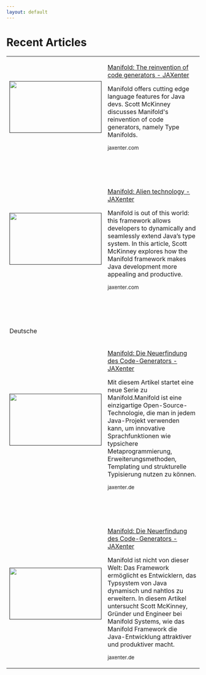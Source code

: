 ```yaml
---
layout: default
---
```


# Recent Articles

<table width=800>
 <tr>
  <td>
  <p><a href=""><span><img width=240 height=135 src="https://jaxenter.com/wp-content/uploads/2018/10/shutterstock_739795408-350x197.jpg" alt=""/></span></a></p>
  </td>
  <td align=top>
  <p><span><a href="https://jaxenter.com/manifold-code-generators-150738.html">Manifold: The reinvention of code generators - JAXenter</a></span></p>
  <p><span>Manifold offers cutting edge language features for Java devs. 
            Scott McKinney discusses Manifold's reinvention of code generators, 
			namely Type Manifolds.</span></p>
  <p><span><small>jaxenter.com</small></span></p>
  </td>
 </tr>
 
 <tr><td><p>&nbsp;</p></td><td ><p>&nbsp;</p></td></tr>
 
 <tr>
  <td>
  <p><a href=""><span><img width=240 height=135 src="https://jaxenter.com/wp-content/uploads/2018/03/shutterstock_164685149-350x233.jpg" alt=""/></span></a></p>
  </td>
  <td align=top>
  <p><span><a href="https://jaxenter.com/manifold-alien-technology-142755.html">Manifold: Alien technology - JAXenter</a></span></p>
  <p><span>Manifold is out of this world: this framework allows developers to dynamically and seamlessly 
            extend Java’s type system. In this article, Scott McKinney explores how the Manifold framework 
			makes Java development more appealing and productive.</span></p>
  <p><span><small>jaxenter.com</small></span></p>
  </td>
 </tr>
 
 <tr><td><p>&nbsp;</p></td><td ><p>&nbsp;</p></td></tr>
 <tr><td><p>Deutsche</p></td><td ><p>&nbsp;</p></td></tr>
  
 <tr>
  <td>
  <p><a href=""><span><img width=240 height=135 src="https://jaxenter.de/wp-content/uploads/2018/10/manifold-java-code-generator.jpg" alt=""/></span></a></p>
  </td>
  <td>
  <p><span><a href="https://jaxenter.de/manifold-code-generator-java-metadata-74906">Manifold: Die Neuerfindung des Code-Generators - JAXenter</a></span></p>
  <p><span>Mit diesem Artikel startet eine neue Serie zu Manifold.Manifold ist eine einzigartige Open-Source-Technologie, 
            die man in jedem Java-Projekt verwenden kann, um innovative Sprachfunktionen wie typsichere Metaprogrammierung, 
			Erweiterungsmethoden, Templating und strukturelle Typisierung nutzen zu können.</span></p>
  <p><span><small>jaxenter.de</small></span></p>
  </td>
 </tr>
 
  <tr><td><p>&nbsp;</p></td><td ><p>&nbsp;</p></td></tr>
 
 <tr>
  <td>
  <p><a href=""><span><img width=240 height=135 src="https://jaxenter.de/wp-content/uploads/2018/04/shutterstock_546213388-768x581.jpg" alt=""/></span></a></p>
  </td>
  <td>
  <p><span><a href="https://jaxenter.de/manifold-typsystem-dynamisch-erweitern-69685">Manifold: Die Neuerfindung des Code-Generators - JAXenter</a></span></p>
  <p><span>Manifold ist nicht von dieser Welt: Das Framework ermöglicht es Entwicklern, 
            das Typsystem von Java dynamisch und nahtlos zu erweitern. In diesem Artikel 
			untersucht Scott McKinney, Gründer und Engineer bei Manifold Systems, wie das 
			Manifold Framework die Java-Entwicklung attraktiver und produktiver macht.</span></p>
  <p><span><small>jaxenter.de</small></span></p>
  </td>
 </tr>
 
</table>